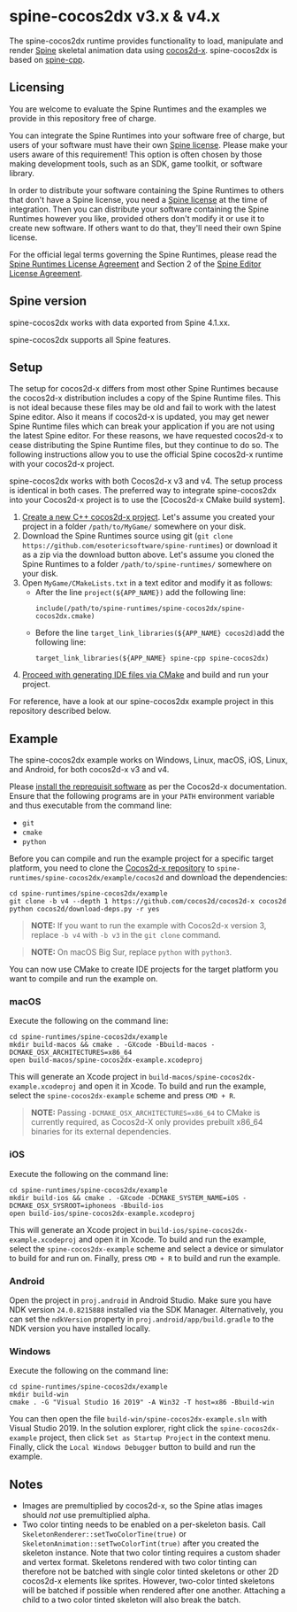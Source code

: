 # spine-cocos2dx v3.x & v4.x

The spine-cocos2dx runtime provides functionality to load, manipulate and render [Spine](http://esotericsoftware.com) skeletal animation data using [cocos2d-x](http://www.cocos2d-x.org/). spine-cocos2dx is based on [spine-cpp](../spine-cpp).

## Licensing

You are welcome to evaluate the Spine Runtimes and the examples we provide in this repository free of charge.

You can integrate the Spine Runtimes into your software free of charge, but users of your software must have their own [Spine license](https://esotericsoftware.com/spine-purchase). Please make your users aware of this requirement! This option is often chosen by those making development tools, such as an SDK, game toolkit, or software library.

In order to distribute your software containing the Spine Runtimes to others that don't have a Spine license, you need a [Spine license](https://esotericsoftware.com/spine-purchase) at the time of integration. Then you can distribute your software containing the Spine Runtimes however you like, provided others don't modify it or use it to create new software. If others want to do that, they'll need their own Spine license.

For the official legal terms governing the Spine Runtimes, please read the [Spine Runtimes License Agreement](http://esotericsoftware.com/spine-runtimes-license) and Section 2 of the [Spine Editor License Agreement](http://esotericsoftware.com/spine-editor-license#s2).

## Spine version

spine-cocos2dx works with data exported from Spine 4.1.xx.

spine-cocos2dx supports all Spine features.

## Setup

The setup for cocos2d-x differs from most other Spine Runtimes because the cocos2d-x distribution includes a copy of the Spine Runtime files. This is not ideal because these files may be old and fail to work with the latest Spine editor. Also it means if cocos2d-x is updated, you may get newer Spine Runtime files which can break your application if you are not using the latest Spine editor. For these reasons, we have requested cocos2d-x to cease distributing the Spine Runtime files, but they  continue to do so. The following instructions allow you to use the official Spine cocos2d-x runtime with your cocos2d-x project.

spine-cocos2dx works with both Cocos2d-x v3 and v4. The setup process is identical in both cases. The preferred way to integrate spine-cocos2dx into your Cocos2d-x project is to use the [Cocos2d-x CMake build system].


1. [Create a new C++ cocos2d-x project](https://docs.cocos2d-x.org/cocos2d-x/v4/en/editors_and_tools/cocosCLTool.html). Let's assume you created your project in a folder `/path/to/MyGame/` somewhere on your disk.
2. Download the Spine Runtimes source using git (`git clone https://github.com/esotericsoftware/spine-runtimes`) or download it as a zip via the download button above. Let's assume you cloned the Spine Runtimes to a folder `/path/to/spine-runtimes/` somewhere on your disk.
3. Open `MyGame/CMakeLists.txt` in a text editor and modify it as follows:
	* After the line `project(${APP_NAME})` add the following line:
	 	```
		include(/path/to/spine-runtimes/spine-cocos2dx/spine-cocos2dx.cmake)
		```	  
	* Before the line `target_link_libraries(${APP_NAME} cocos2d)`add the following line:
		```
		target_link_libraries(${APP_NAME} spine-cpp spine-cocos2dx)
		```
4. [Proceed with generating IDE files via CMake](https://docs.cocos2d-x.org/cocos2d-x/v4/en/installation/CMake-Guide.html) and build and run your project.

For reference, have a look at our spine-cocos2dx example project in this repository described below.

## Example
The spine-cocos2dx example works on Windows, Linux, macOS, iOS, Linux, and Android, for both cocos2d-x v3 and v4.

Please [install the reprequisit software](https://docs.cocos2d-x.org/cocos2d-x/v4/en/installation/prerequisites.html) as per the Cocos2d-x documentation. Ensure that the following programs are in your `PATH` environment variable and thus executable from the command line:

* `git`
* `cmake`
* `python`

Before you can compile and run the example project for a specific target platform, you need to clone the [Cocos2d-x repository](https://github.com/cocos2d/cocos2d-x) to `spine-runtimes/spine-cocos2dx/example/cocos2d` and download the dependencies:

```
cd spine-runtimes/spine-cocos2dx/example
git clone -b v4 --depth 1 https://github.com/cocos2d/cocos2d-x cocos2d
python cocos2d/download-deps.py -r yes
```

> **NOTE:** If you want to run the example with Cocos2d-x version 3, replace `-b v4` with `-b v3` in the `git clone` command.

> **NOTE:** On macOS Big Sur, replace `python` with `python3`.

You can now use CMake to create IDE projects for the target platform you want to compile and run the example on.

### macOS
Execute the following on the command line:

```
cd spine-runtimes/spine-cocos2dx/example
mkdir build-macos && cmake . -GXcode -Bbuild-macos -DCMAKE_OSX_ARCHITECTURES=x86_64
open build-macos/spine-cocos2dx-example.xcodeproj
```

This will generate an Xcode project in `build-macos/spine-cocos2dx-example.xcodeproj` and open it in Xcode. To build and run the example, select the `spine-cocos2dx-example` scheme and press `CMD + R`.

> **NOTE:** Passing `-DCMAKE_OSX_ARCHITECTURES=x86_64` to CMake is currently required, as Cocos2d-X only provides prebuilt x86_64 binaries for its external dependencies.

### iOS
Execute the following on the command line:

```
cd spine-runtimes/spine-cocos2dx/example
mkdir build-ios && cmake . -GXcode -DCMAKE_SYSTEM_NAME=iOS -DCMAKE_OSX_SYSROOT=iphoneos -Bbuild-ios
open build-ios/spine-cocos2dx-example.xcodeproj
```

This will generate an Xcode project in `build-ios/spine-cocos2dx-example.xcodeproj` and open it in Xcode. To build and run the example, select the `spine-cocos2dx-example` scheme and select a device or simulator to build for and run on. Finally, press `CMD + R` to build and run the example.

### Android
Open the project in `proj.android` in Android Studio. Make sure you have NDK version `24.0.8215888` installed via the SDK Manager. Alternatively, you can set the `ndkVersion` property in `proj.android/app/build.gradle` to the NDK version you have installed locally.

### Windows
Execute the following on the command line:

```
cd spine-runtimes/spine-cocos2dx/example
mkdir build-win
cmake . -G "Visual Studio 16 2019" -A Win32 -T host=x86 -Bbuild-win
```

You can then open the file `build-win/spine-cocos2dx-example.sln` with Visual Studio 2019. In the solution explorer, right click the `spine-cocos2dx-example` project, then click `Set as Startup Project` in the context menu. Finally, click the `Local Windows Debugger` button to build and run the example.

## Notes

* Images are premultiplied by cocos2d-x, so the Spine atlas images should *not* use premultiplied alpha.
* Two color tinting needs to be enabled on a per-skeleton basis. Call `SkeletonRenderer::setTwoColorTine(true)` or `SkeletonAnimation::setTwoColorTint(true)` after you created the skeleton instance. Note that two color tinting requires a custom shader and vertex format. Skeletons rendered with two color tinting can therefore not be batched with single color tinted skeletons or other 2D cocos2d-x elements like sprites. However, two-color tinted skeletons will be batched if possible when rendered after one another. Attaching a child to a two color tinted skeleton will also break the batch.

